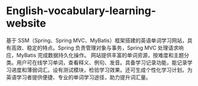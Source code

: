 # English-vocabulary-learning-website
基于 SSM（Spring、Spring MVC、MyBatis）框架搭建的英语单词学习网站，具有高效、稳定的特点。Spring 负责管理对象与事务，Spring MVC 处理请求响应，MyBatis 完成数据持久化操作。  网站提供丰富的单词资源，按难度和主题分类。用户可在线学习单词，查看释义、例句、发音。具备学习记录功能，能记录学习进度和薄弱词汇。设有测试模块，检验学习效果。还可生成个性化学习计划。为英语学习者提供便捷、专业的单词学习途径，助力提升词汇量。 
